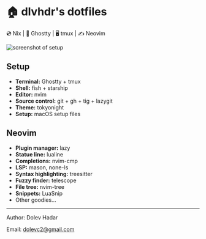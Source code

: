 # 🏠 dlvhdr's dotfiles

💿 Nix | 👻 Ghostty | 🖥 tmux | ✍️ Neovim

![screenshot of setup](https://github.com/dlvhdr/dotfiles/assets/6196971/6f2e479b-e8e8-414c-a763-2a1e5db754f8)

## Setup

- **Terminal:** Ghostty + tmux
- **Shell:** fish + starship
- **Editor:** nvim
- **Source control:** git + gh + tig + lazygit
- **Theme:** tokyonight
- **Setup:** macOS setup files

## Neovim

- **Plugin manager:** lazy
- **Statue line:** lualine
- **Completions:** nvim-cmp
- **LSP:** mason, none-ls
- **Syntax highlighting:** treesitter
- **Fuzzy finder:** telescope
- **File tree:** nvim-tree
- **Snippets:** LuaSnip
- Other goodies...

---

Author: Dolev Hadar

Email: dolevc2@gmail.com
